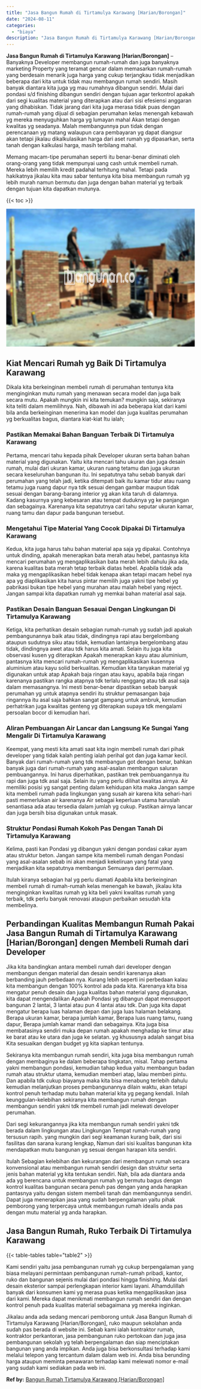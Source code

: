 ```yaml
---
title: "Jasa Bangun Rumah di Tirtamulya Karawang [Harian/Borongan]"
date: "2024-08-11"
categories: 
  - "biaya"
description: "Jasa Bangun Rumah di Tirtamulya Karawang [Harian/Borongan]. Jikalau anda ada sedang mencari pemborong untuk Jasa Bangun Rumah di Tirtamulya Karawang [Harian..."
---
```


**Jasa Bangun Rumah di Tirtamulya Karawang \[Harian/Borongan\]** – Banyaknya Developer membangun rumah-rumah dan juga banyaknya marketing Property yang teramat gencar dalam memasarkan rumah-rumah yang berdesain menarik juga harga yang cukup terjangkau tidak menjadikan beberapa dari kita untuk tidak mau membangun rumah sendiri. Masih banyak diantara kita juga yg mau rumahnya dibangun sendiri. Mulai dari pondasi s/d finishing dibangun sendiri dengan tujuan agar terkontrol apakah dari segi kualitas material yang diterapkan atau dari sisi efesiensi anggaran yang dihabiskan. Tidak jarang dari kita juga merasa tidak puas dengan rumah-rumah yang dijual di sebagian perumahan kelas menengah kebawah yg mereka menyuguhkan harga yg lumayan mahal Akan tetapi dengan kwalitas yg seadanya. Malah membangunnya pun tidak dengan perencanaan yg matang walaupun cara pembayaran yg dapat diangsur akan tetapi jikalau dikalkulasikan harga dari aset rumah yg dipasarkan, serta tanah dengan kalkulasi harga, masih terbilang mahal.

Memang macam-tipe perumahan seperti itu benar-benar diminati oleh orang-orang yang tidak mempunyai uang cash untuk membeli rumah. Mereka lebih memilih kredit padahal terhitung mahal. Tetapi pada hakikatnya jikalau kita mau sabar tentunya kita bisa membangun rumah yg lebih murah namun bermutu dan juga dengan bahan material yg terbaik dengan tujuan kita dapatkan mutunya.

{{< toc >}}

![Jasa Bangun Rumah di Tirtamulya Karawang [Harian/Borongan]](/images/borong-bangunan-23.png)

## Kiat Mencari Rumah yg Baik Di Tirtamulya Karawang

Dikala kita berkeinginan membeli rumah di perumahan tentunya kita menginginkan mutu rumah yang menawan secara model dan juga baik secara mutu. Apakah mungkin ini kita temukan? mungkin saja, sekiranya kita teliti dalam memilihnya. Nah, dibawah ini ada beberapa kiat dari kami bila anda berkeinginan menerima kan model dan juga kualitas perumahan yg berkualitas bagus, diantara kiat-kiat Itu ialah;

### Pastikan Memakai Bahan Banguan Terbaik Di Tirtamulya Karawang

Pertama, mencari tahu kepada pihak Developer ukuran serta bahan bahan material yang digunakan. Yaitu kita mencari tahu ukuran dan juga desain rumah, mulai dari ukuran kamar, ukuran ruang tetamu dan juga ukuran secara keseluruhan bangunan itu. Ini sepatutnya tahu sebab banyak dari perumahan yang telah jadi, ketika ditempati baik itu kamar tidur atau ruang tetamu juga ruang dapur nya tdk sesuai dengan gambar maupun tidak sesuai dengan barang-barang interior yg akan kita taruh di dalamnya. Kadang kasurnya yang kebesaran atau tempat duduknya yg ke panjangan dan sebagainya. Karenanya kita sepatutnya cari tahu seputar ukuran kamar, ruang tamu dan dapur pada bangunan tersebut.

### Mengetahui Tipe Material Yang Cocok Dipakai Di Tirtamulya Karawang

Kedua, kita juga harus tahu bahan material apa saja yg dipakai. Contohnya untuk dinding, apakah menerapkan bata merah atau hebel, pantasnya kita mencari perumahan yg mengaplikasikan bata merah lebih dahulu jika ada, karena kualitas bata merah tetap terbaik diatas hebel. Apabila tidak ada maka yg mengaplikasikan hebel tidak kenapa akan tetapi macam hebel nya apa yg diaplikasikan kita harus pintar memilih juga yakni tipe hebel yg pabrikasi bukan tipe hebel yang murahan atau malah hebel yang reject. Jangan sampai kita dapatkan rumah yg memkai bahan material asal saja.

### Pastikan Desain Banguan Sesauai Dengan Lingkungan Di Tirtamulya Karawang

Ketiga, kita perhatikan desain sebagian rumah-rumah yg sudah jadi apakah pembangunannya baik atau tidak, dindingnya rapi atau bergelombang ataupun sudutnya siku atau tidak, kemudian lantainya bergelombang atau tidak, dindingnya awet atau tdk harus kita amati. Selain itu juga kita observasi kusen yg diterapkan Apakah menerapkan kayu atau aluminium, pantasnya kita mencari rumah-rumah yg mengaplikasikan kusennya aluminium atau kayu solid berkualitas. Kemudian kita tanyakan material yg digunakan untuk atap Apakah baja ringan atau kayu, apabila baja ringan karenanya pastikan rangka atapnya tdk terlalu renggang atau tdk asal saja dalam memasangnya. Ini mesti benar-benar dipastikan sebab banyak perumahan yg untuk atapnya sendiri itu struktur pemasangan baja ringannya itu asal saja bahkan sangat gampang untuk ambruk, kemudian perhatrikan juga kwalitas genteng yg diterapkan supaya tdk mengalami persoalan bocor di kemudian hari.

### Aliran Pembuangan Air Lancar dan Langsung Ke Sungai Yang Mengalir Di Tirtamulya Karawang

Keempat, yang mesti kita amati saat kita ingin membeli rumah dari pihak developer yang tidak kalah penting ialah perihal got dan juga kamar kecil. Banyak dari rumah-rumah yang tdk membangun got dengan benar, bahkan banyak juga dari rumah-rumah yang asal-asalan membangun saluran pembuangannya. Ini harus diperhatikan, pastikan trek pembuangannya itu rapi dan juga tdk asal saja. Selain itu yang perlu dilihat kwalitas airnya. Air memiliki posisi yg sangat penting dalam kehidupan kita maka Jangan sampe kita membeli rumah pada lingkungan yang susah air karena kita sehari-hari pasti memerlukan air karenanya Air sebagai keperluan utama haruslah senantiasa ada atau tersedia dalam jumlah yg cukup. Pastikan airnya lancar dan juga bersih bisa digunakan untuk masak.

### Struktur Pondasi Rumah Kokoh Pas Dengan Tanah Di Tirtamulya Karawang

Kelima, pasti kan Pondasi yg dibangun yakni dengan pondasi cakar ayam atau struktur beton. Jangan sampe kita membeli rumah dengan Pondasi yang asal-asalan sebab ini akan menjadi kekeliruan yang fatal yang menjadikan kita sepatutnya membangun Semuanya dari permulaan.

Itulah kiranya sebagian hal yg perlu diamati Apabila kita berkeinginan membeli rumah di rumah-rumah kelas menengah ke bawah, jikalau kita menginginkan kwalitas rumah yg kita beli yakni kwalitas rumah yang terbaik, tdk perlu banyak renovasi ataupun perbaikan sesudah kita membelinya.

## Perbandingan Kualitas Membangun Rumah Pakai Jasa Bangun Rumah di Tirtamulya Karawang \[Harian/Borongan\] dengen Membeli Rumah dari Developer

Jika kita bandingkan antara membeli rumah dari developer dengan membangun dengan material dan desain sendiri karenanya akan berbanding jauh perbedaan nya. Kurang lebih seperti ini perbedaan kalau kita membangun dengan 100% kontrol ada pada kita. Karenanya kita bisa mengatur penuh desain dan juga kualitas bahan material yang digunakan, kita dapat mengendalikan Apakah Pondasi yg dibangun dapat mensupport bangunan 2 lantai, 3 lantai atau pun 4 lantai atau tdk. Dan juga kita dapat mengatur berapa luas halaman depan dan juga luas halaman belakang. Berapa ukuran kamar, berapa jumlah kamar, Berapa luas ruang tamu, ruang dapur, Berapa jumlah kamar mandi dan sebagainya. Kita juga bisa membatasinya sendiri muka depan rumah apakah menghadap ke timur atau ke barat atau ke utara dan juga ke selatan. yg khususnya adalah sangat bisa Kita sesuaikan dengan budget yg kita siapkan tentunya.

Sekiranya kita membangun rumah sendiri, kita juga bisa membangun rumah dengan membaginya ke dalam beberapa tingkatan, misal. Tahap pertama yakni membangun pondasi, kemudian tahap kedua yaitu membangun badan rumah atau struktur utama, kemudian memberi atap, lalau memberi pintu. Dan apabila tdk cukup biayanya maka kita bisa menabung terlebih dahulu kemudian melanjutkan proses pembangunannya dilain waktu, akan tetapi kontrol penuh terhadap mutu bahan material kita yg pegang kendali. Inilah keunggulan-kelebihan sekiranya kita membangun rumah dengan membangun sendiri yakni tdk membeli rumah jadi melewati developer perumahan.

Dari segi kekurangannya jika kita membangun rumah sendiri yakni tdk berada dalam lingkungan atau Lingkungan Tempat rumah-rumah yang tersusun rapih. yang mungkin dari segi keamanan kurang baik, dari sisi fasilitas dan sarana kurang lengkap, Namun dari sisi kualitas bangunan kita mendapatkan mutu bangunan yg sesuai dengan harapan kita sendiri.

Itulah Sebagian kelebihan dan kekurangan dari membangun rumah secara konvensional atau membangun rumah sendiri design dan struktur serta jenis bahan material yg kita tentukan sendiri. Nah, bila ada diantara anda ada yg berencana untuk membangun rumah yg bermutu bagus dengan kontrol kualitas bangunan secara penuh pas dengan yang anda harapkan pantasnya yaitu dengan sistem membeli tanah dan membangunnya sendiri. Dapat juga menerapkan jasa yang sudah berpengalaman yaitu pihak pemborong yang terpercaya untuk membangun rumah idealis anda pas dengan mutu material yg anda harapkan.

## Jasa Bangun Rumah, Ruko Terbaik Di Tirtamulya Karawang

{{< table-tables table="table2" >}}

Kami sendiri yaitu jasa pembangunan rumah yg cukup berpengalaman yang biasa melayani permintaan pembangunan rumah-rumah pribadi, kantor, ruko dan bangunan sejenis mulai dari pondasi hingga finishing. Mulai dari desain eksterior sampai perlengkapan interior kami layani. Alhamdulillah banyak dari konsumen kami yg merasa puas ketika mengaplikasikan jasa dari kami. Mereka dapat menikmati membangun rumah sendiri dan dengan kontrol penuh pada kualitas material sebagaimana yg mereka inginkan.

Jikalau anda ada sedang mencari pemborong untuk Jasa Bangun Rumah di Tirtamulya Karawang \[Harian/Borongan\], ruko maupun sekolahan anda sudah pas berada di website ini. Sebab kami ialah kontraktor rumah, kontraktor perkantoran, jasa pembangunan ruko pertokoan dan juga jasa pembangunan sekolah yg telah berpengalaman dan siap menciptakan bangunan yang anda impikan. Anda juga bisa berkonsultasi terhadap kami melalui telepon yang tercantum dalam dalam web ini. Anda bisa berunding harga ataupun meminta penawaran terhadap kami melewati nomor e-mail yang sudah kami sediakan pada web ini.

**Ref by:** [Bangun Rumah Tirtamulya Karawang [Harian/Borongan]](https://id.wikipedia.org/wiki/Bangun)
